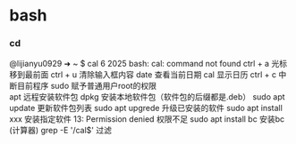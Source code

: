 # bash

### cd


@lijianyu0929 ➜ ~ $ cal 6 2025
bash: cal: command not found 
ctrl + a 光标移到最前面 
ctrl + u 清除输入框内容
date 查看当前日期
cal 显示日历
ctrl + c 中断目前程序
sudo 赋予普通用户root的权限   
apt 远程安装软件包   dpkg 安装本地软件包（软件包的后缀都是.deb）
sudo apt update 更新软件包列表
sudo apt upgrede 升级已安装的软件
sudo apt install xxx 安装指定软件
13: Permission denied 权限不足
sudo apt install bc 安装bc (计算器)
grep -E '/cal$' 过滤
